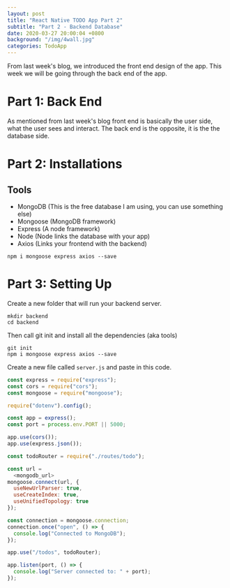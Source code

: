 ```yaml
---
layout: post
title: "React Native TODO App Part 2"
subtitle: "Part 2 - Backend Database"
date: 2020-03-27 20:00:04 +0800
background: "/img/4wall.jpg"
categories: TodoApp
---
```


From last week's blog, we introduced the front end design of the app. This week we will be going through the back end of the app.

# Part 1: Back End

As mentioned from last week's blog front end is basically the user side, what the user sees and interact. The back end is the opposite, it is the the database side.

# Part 2: Installations

## Tools

- MongoDB (This is the free database I am using, you can use something else)
- Mongoose (MongoDB framework)
- Express (A node framework)
- Node (Node links the database with your app)
- Axios (Links your frontend with the backend)

`npm i mongoose express axios --save`

# Part 3: Setting Up

Create a new folder that will run your backend server.

```
mkdir backend
cd backend
```

Then call git init and install all the dependencies (aka tools)

```
git init
npm i mongoose express axios --save
```

Create a new file called `server.js` and paste in this code.

```javascript
const express = require("express");
const cors = require("cors");
const mongoose = require("mongoose");

require("dotenv").config();

const app = express();
const port = process.env.PORT || 5000;

app.use(cors());
app.use(express.json());

const todoRouter = require("./routes/todo");

const url =
  <mongodb_url>
mongoose.connect(url, {
  useNewUrlParser: true,
  useCreateIndex: true,
  useUnifiedTopology: true
});

const connection = mongoose.connection;
connection.once("open", () => {
  console.log("Connected to MongoDB");
});

app.use("/todos", todoRouter);

app.listen(port, () => {
  console.log("Server connected to: " + port);
});

```

